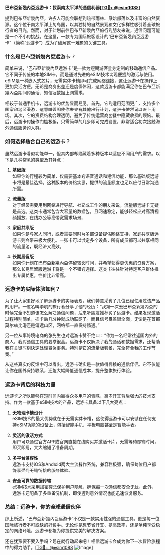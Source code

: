 **巴布亞新幾內亞远游卡：探索南太平洋的通信利器[[TG💪+ @esim1088](https://t.me/s/esim1088)]**

提到巴布亞新幾內亞，许多人可能会联想到热带雨林、原始部落以及丰富的自然资源。这个位于南太平洋上的岛国，以其独特的自然景观和文化多样性吸引着全球旅行者的目光。然而，对于计划前往巴布亞新幾內亞旅行的朋友来说，通信问题可能是一个不小的挑战。在这里，一款专为国际旅客设计的“巴布亞新幾內亞远游卡”（简称“远游卡”）成为了破解这一难题的关键工具。

### **什么是巴布亞新幾內亞远游卡？**

简单来说，“巴布亞新幾內亞远游卡”是一款为短期游客量身定制的移动通信产品。它不同于传统的本地SIM卡，而是通过先进的eSIM技术实现便捷的激活与使用。eSIM是一种嵌入式芯片，无需实体卡槽即可完成网络连接，这让远游卡在操作上更加灵活方便。无论是商务出差还是度假休闲，这款远游卡都能满足你在巴布亞新幾內亞期间的通话、短信及数据上网需求。

相较于普通手机卡，远游卡的优势显而易见。首先，它的适用范围更广，支持多个国家和地区漫游，这意味着即使你未来有其他出行计划，这张卡依然可以派上用场。其次，它的资费结构合理透明，避免了传统运营商套餐中隐藏收费的烦恼。最后，远游卡的操作门槛极低，只需简单的几步即可完成设置，非常适合初次接触海外通信服务的人群。

### **如何选择适合自己的远游卡？**

虽然远游卡看似功能单一，但其内部却隐藏着多种版本以适应不同用户的需求。以下是几种常见的类型及其特点：

1. **基础版**  
   如果你的行程较为简单，仅需要基本的语音通话和短信功能，那么基础版远游卡将是最佳选择。这种版本的价格实惠，提供的流量额度也足以应付日常沟通所需。

2. **流量版**  
   对于经常需要用到网络进行导航、社交或工作的朋友来说，流量版远游卡无疑是首选。这类卡通常包含大容量的数据包，且网速稳定，能够轻松应对高清视频播放、在线办公等高带宽需求场景。

3. **家庭共享版**  
   如果你是与家人同行，或者需要同时为多部设备提供网络支持，家庭共享版远游卡则会带来极大便利。一张卡可以绑定多个设备，所有成员都可以共享相同的流量池，既经济又高效。

4. **长期居留版**  
   如果你计划在巴布亞新幾內亞停留较长时间，并希望获得更优惠的资费方案，那么长期居留版远游卡将是一个不错的选择。这类卡往往针对特定客户群体推出专属优惠，性价比非常高。

### **远游卡的实际体验如何？**

为了让大家更好地了解远游卡的实际表现，我们特意采访了几位已经使用过该产品的用户。一位名叫李明的旅行者分享了他的经历：“我第一次去巴布亞新幾內亞的时候完全不知道该怎么解决通信问题，后来听朋友推荐买了远游卡。结果发现激活过程特别简单，插卡后几分钟就成功联网了。而且信号覆盖很全面，无论是在首都莫尔兹比港还是偏远山区，网络都一直保持畅通。”

另一位从事跨境电商的张先生也对远游卡赞不绝口：“作为一名经常往返国内外的商人，我对通信工具的要求很高。远游卡不仅解决了我的通话和数据需求，还帮助我在关键时刻快速处理紧急事务。特别是它的流量版套餐，完全符合我的工作节奏。”

从这些真实的反馈中可以看出，远游卡确实是一款值得信赖的通信伴侣。它不仅能让你在国外保持联系，还能大幅降低通信成本，提升整体旅行体验。

### **远游卡背后的科技力量**

远游卡之所以能够在短时间内赢得众多用户的青睐，离不开其背后强大的技术支持。作为一款基于eSIM技术的产品，远游卡具备以下几大亮点：

1. **无物理卡槽设计**  
   eSIM技术的最大优势就在于无需实体卡槽，这使得远游卡可以安装在任何支持eSIM功能的设备上，包括智能手机、平板电脑甚至是智能手表。

2. **灵活的激活方式**  
   用户可以通过官方APP或官网直接在线购买并激活卡片，无需等待邮寄时间，即买即用，大大缩短了准备周期。

3. **多平台兼容性**  
   远游卡支持iOS和Android两大主流操作系统，兼容性极强，确保每位用户都能享受到无缝衔接的服务体验。

4. **安全可靠的数据传输**  
   eSIM技术采用加密算法保护用户隐私，确保每一次通信都安全无忧。此外，远游卡还配备了多重备份机制，即使遇到意外情况也能迅速恢复服务。

### **总结：远游卡，你的全球通信伙伴**

综上所述，“巴布亞新幾內亞远游卡”不仅是一款实用性强的通信工具，更是每一位国际旅行者不可或缺的好帮手。无论你是想节省开支、提高效率，还是单纯享受稳定的网络环境，远游卡都能为你提供完美的解决方案。

还在犹豫要不要入手吗？现在就行动起来吧！相信远游卡会成为你下一次冒险旅程中的得力助手。[[TG💪+ @esim1088](https://t.me/s/esim1088) ![Image](https://i.postimg.cc/4NQfJmqS/Snipaste-2025-05-13-00-14-12.png)]